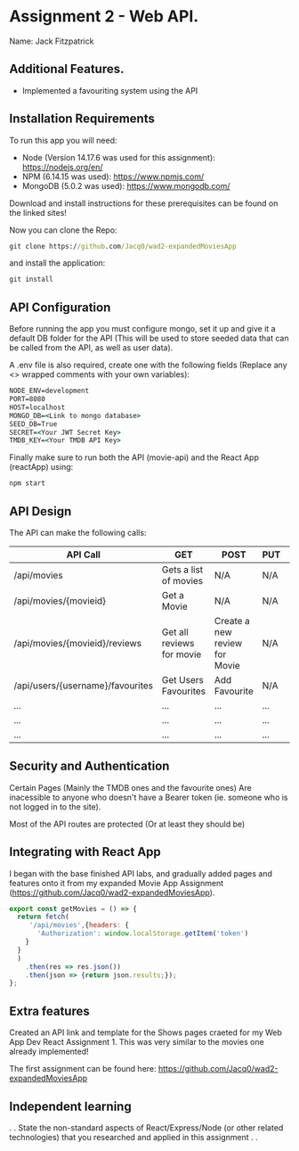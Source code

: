 # Assignment 2 - Web API.

Name: Jack Fitzpatrick

## Additional Features.
 
 + Implemented a favouriting system using the API

## Installation Requirements

To run this app you will need:
+ Node (Version 14.17.6 was used for this assignment): <https://nodejs.org/en/>
+ NPM (6.14.15 was used): <https://www.npmjs.com/>
+ MongoDB (5.0.2 was used): <https://www.mongodb.com/>

Download and install instructions for these prerequisites can be found on the linked sites!

Now you can clone the Repo:

```bat
git clone https://github.com/Jacq0/wad2-expandedMoviesApp
```

and install the application:

```bat
git install
```

## API Configuration
Before running the app you must configure mongo, set it up and give it a default DB folder for the API (This will be used to store seeded data that can be called from the API, as well as user data). 

A .env file is also required, create one with the following fields (Replace any <> wrapped comments with your own variables):

```bat
NODE_ENV=development
PORT=8080
HOST=localhost
MONGO_DB=<Link to mongo database>
SEED_DB=True
SECRET=<Your JWT Secret Key>
TMDB_KEY=<Your TMDB API Key>
```

Finally make sure to run both the API (movie-api) and the React App (reactApp) using: 

```bat
npm start
``` 

## API Design
The API can make the following calls: 

| API Call |  GET | POST | PUT | DELETE
| -- | -- | -- | -- | -- 
| /api/movies |Gets a list of movies | N/A | N/A |
| /api/movies/{movieid} | Get a Movie | N/A | N/A | N/A
| /api/movies/{movieid}/reviews | Get all reviews for movie | Create a new review for Movie | N/A | N/A  
| /api/users/{username}/favourites | Get Users Favourites | Add Favourite | N/A | Remove Favourite 
| ... | ... | ... | ... | ...
| ... | ... | ... | ... | ...
| ... | ... | ... | ... | ...


## Security and Authentication
Certain Pages (Mainly the TMDB ones and the favourite ones) Are inacessible to anyone who doesn't have a Bearer token (ie. someone who is not logged in to the site).

Most of the API routes are protected (Or at least they should be)

## Integrating with React App

I began with the base finished API labs, and gradually added pages and features onto it from my expanded Movie App Assignment (<https://github.com/Jacq0/wad2-expandedMoviesApp>).

~~~Javascript
export const getMovies = () => {
  return fetch(
     '/api/movies',{headers: {
       'Authorization': window.localStorage.getItem('token')
    }
  }
  )
    .then(res => res.json())
    .then(json => {return json.results;});
};

~~~

## Extra features

Created an API link and template for the Shows pages craeted for my Web App Dev React Assignment 1. This was very similar to the movies one already implemented!

The first assignment can be found here: <https://github.com/Jacq0/wad2-expandedMoviesApp>

## Independent learning

. . State the non-standard aspects of React/Express/Node (or other related technologies) that you researched and applied in this assignment . .  